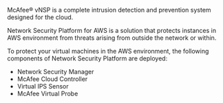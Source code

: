 McAfee® vNSP is a complete intrusion detection and prevention system designed for the cloud.

Network Security Platform for AWS is a solution that protects instances in AWS environment from
threats arising from outside the network or within.

To protect your virtual machines in the AWS environment, the following components of Network
Security Platform are deployed:

- Network Security Manager
- McAfee Cloud Controller
- Virtual IPS Sensor
- McAfee Virtual Probe
